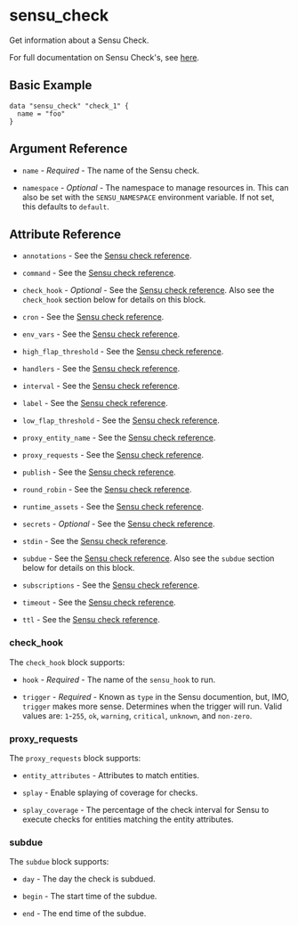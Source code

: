 # sensu_check

Get information about a Sensu Check.

For full documentation on Sensu Check's, see [here](https://docs.sensu.io/sensu-go/latest/observability-pipeline/observe-schedule/checks/).

## Basic Example

```hcl
data "sensu_check" "check_1" {
  name = "foo"
}
```

## Argument Reference

* `name` - *Required* - The name of the Sensu check.

* `namespace` - *Optional* - The namespace to manage resources in. This can
  also be set with the `SENSU_NAMESPACE` environment variable. If not set,
  this defaults to `default`.

## Attribute Reference

* `annotations` - See the [Sensu check reference](https://docs.sensu.io/sensu-go/latest/observability-pipeline/observe-schedule/checks/#check-specification).

* `command` - See the [Sensu check reference](https://docs.sensu.io/sensu-go/latest/observability-pipeline/observe-schedule/checks/#check-specification).

* `check_hook` - *Optional* - See the [Sensu check reference](https://docs.sensu.io/sensu-go/latest/observability-pipeline/observe-schedule/checks/#check-specification).
  Also see the `check_hook` section below for details on this block.

* `cron` - See the [Sensu check reference](https://docs.sensu.io/sensu-go/latest/observability-pipeline/observe-schedule/checks/#check-specification).

* `env_vars` - See the [Sensu check reference](https://docs.sensu.io/sensu-go/latest/observability-pipeline/observe-schedule/checks/#check-specification).

* `high_flap_threshold` - See the [Sensu check reference](https://docs.sensu.io/sensu-go/latest/observability-pipeline/observe-schedule/checks/#check-specification).

* `handlers` - See the [Sensu check reference](https://docs.sensu.io/sensu-go/latest/observability-pipeline/observe-schedule/checks/#check-specification).

* `interval` - See the [Sensu check reference](https://docs.sensu.io/sensu-go/latest/observability-pipeline/observe-schedule/checks/#check-specification).

* `label` - See the [Sensu check reference](https://docs.sensu.io/sensu-go/latest/observability-pipeline/observe-schedule/checks/#check-specification).

* `low_flap_threshold` - See the [Sensu check reference](https://docs.sensu.io/sensu-go/latest/observability-pipeline/observe-schedule/checks/#check-specification).

* `proxy_entity_name` - See the [Sensu check reference](https://docs.sensu.io/sensu-go/latest/observability-pipeline/observe-schedule/checks/#check-specification).

* `proxy_requests` - See the [Sensu check reference](https://docs.sensu.io/sensu-go/latest/observability-pipeline/observe-schedule/checks/#check-specification).

* `publish` - See the [Sensu check reference](https://docs.sensu.io/sensu-go/latest/observability-pipeline/observe-schedule/checks/#check-specification).

* `round_robin` - See the [Sensu check reference](https://docs.sensu.io/sensu-go/latest/observability-pipeline/observe-schedule/checks/#check-specification).

* `runtime_assets` - See the [Sensu check reference](https://docs.sensu.io/sensu-go/latest/observability-pipeline/observe-schedule/checks/#check-specification).

* `secrets` - *Optional* - See the [Sensu check reference](https://docs.sensu.io/sensu-go/latest/observability-pipeline/observe-schedule/checks/#check-specification).

* `stdin` - See the [Sensu check reference](https://docs.sensu.io/sensu-go/latest/observability-pipeline/observe-schedule/checks/#check-specification).

* `subdue` - See the [Sensu check reference](https://docs.sensu.io/sensu-go/latest/observability-pipeline/observe-schedule/checks/#check-specification).
  Also see the `subdue` section below for details on this block.

* `subscriptions` - See the [Sensu check reference](https://docs.sensu.io/sensu-go/latest/observability-pipeline/observe-schedule/checks/#check-specification).

* `timeout` - See the [Sensu check reference](https://docs.sensu.io/sensu-go/latest/observability-pipeline/observe-schedule/checks/#check-specification).

* `ttl` - See the [Sensu check reference](https://docs.sensu.io/sensu-go/latest/observability-pipeline/observe-schedule/checks/#check-specification).

### check_hook

The `check_hook` block supports:

* `hook` - *Required* - The name of the `sensu_hook` to run.

* `trigger` - *Required* - Known as `type` in the Sensu documention, but, IMO,
  `trigger` makes more sense. Determines when the trigger will run. Valid values
  are: `1`-`255`, `ok`, `warning`, `critical`, `unknown`, and `non-zero`.

### proxy_requests

The `proxy_requests` block supports:

* `entity_attributes` - Attributes to match entities.

* `splay` - Enable splaying of coverage for checks.

* `splay_coverage` - The percentage of the check interval for Sensu to execute
  checks for entities matching the entity attributes.

### subdue

The `subdue` block supports:

* `day` - The day the check is subdued.

* `begin` - The start time of the subdue.

* `end` - The end time of the subdue.